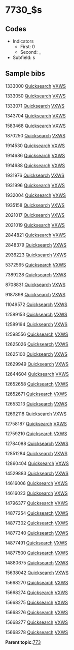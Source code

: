 # 7730\_$s

## Codes

-   Indicators
    -   First: 0
    -   Second: \_
-   Subfield: s

## Sample bibs

1333000 [Quicksearch](https://search.library.yale.edu/catalog/1333000) [VXWS](http://prodorbis.library.yale.edu:7014/vxws/GetHoldingsService?bibId=1333000)

1333050 [Quicksearch](https://search.library.yale.edu/catalog/1333050) [VXWS](http://prodorbis.library.yale.edu:7014/vxws/GetHoldingsService?bibId=1333050)

1333071 [Quicksearch](https://search.library.yale.edu/catalog/1333071) [VXWS](http://prodorbis.library.yale.edu:7014/vxws/GetHoldingsService?bibId=1333071)

1343704 [Quicksearch](https://search.library.yale.edu/catalog/1343704) [VXWS](http://prodorbis.library.yale.edu:7014/vxws/GetHoldingsService?bibId=1343704)

1583468 [Quicksearch](https://search.library.yale.edu/catalog/1583468) [VXWS](http://prodorbis.library.yale.edu:7014/vxws/GetHoldingsService?bibId=1583468)

1870250 [Quicksearch](https://search.library.yale.edu/catalog/1870250) [VXWS](http://prodorbis.library.yale.edu:7014/vxws/GetHoldingsService?bibId=1870250)

1914530 [Quicksearch](https://search.library.yale.edu/catalog/1914530) [VXWS](http://prodorbis.library.yale.edu:7014/vxws/GetHoldingsService?bibId=1914530)

1914686 [Quicksearch](https://search.library.yale.edu/catalog/1914686) [VXWS](http://prodorbis.library.yale.edu:7014/vxws/GetHoldingsService?bibId=1914686)

1914688 [Quicksearch](https://search.library.yale.edu/catalog/1914688) [VXWS](http://prodorbis.library.yale.edu:7014/vxws/GetHoldingsService?bibId=1914688)

1931976 [Quicksearch](https://search.library.yale.edu/catalog/1931976) [VXWS](http://prodorbis.library.yale.edu:7014/vxws/GetHoldingsService?bibId=1931976)

1931996 [Quicksearch](https://search.library.yale.edu/catalog/1931996) [VXWS](http://prodorbis.library.yale.edu:7014/vxws/GetHoldingsService?bibId=1931996)

1932004 [Quicksearch](https://search.library.yale.edu/catalog/1932004) [VXWS](http://prodorbis.library.yale.edu:7014/vxws/GetHoldingsService?bibId=1932004)

1935158 [Quicksearch](https://search.library.yale.edu/catalog/1935158) [VXWS](http://prodorbis.library.yale.edu:7014/vxws/GetHoldingsService?bibId=1935158)

2021017 [Quicksearch](https://search.library.yale.edu/catalog/2021017) [VXWS](http://prodorbis.library.yale.edu:7014/vxws/GetHoldingsService?bibId=2021017)

2021019 [Quicksearch](https://search.library.yale.edu/catalog/2021019) [VXWS](http://prodorbis.library.yale.edu:7014/vxws/GetHoldingsService?bibId=2021019)

2844821 [Quicksearch](https://search.library.yale.edu/catalog/2844821) [VXWS](http://prodorbis.library.yale.edu:7014/vxws/GetHoldingsService?bibId=2844821)

2848379 [Quicksearch](https://search.library.yale.edu/catalog/2848379) [VXWS](http://prodorbis.library.yale.edu:7014/vxws/GetHoldingsService?bibId=2848379)

2936223 [Quicksearch](https://search.library.yale.edu/catalog/2936223) [VXWS](http://prodorbis.library.yale.edu:7014/vxws/GetHoldingsService?bibId=2936223)

5372565 [Quicksearch](https://search.library.yale.edu/catalog/5372565) [VXWS](http://prodorbis.library.yale.edu:7014/vxws/GetHoldingsService?bibId=5372565)

7389228 [Quicksearch](https://search.library.yale.edu/catalog/7389228) [VXWS](http://prodorbis.library.yale.edu:7014/vxws/GetHoldingsService?bibId=7389228)

8708831 [Quicksearch](https://search.library.yale.edu/catalog/8708831) [VXWS](http://prodorbis.library.yale.edu:7014/vxws/GetHoldingsService?bibId=8708831)

9187898 [Quicksearch](https://search.library.yale.edu/catalog/9187898) [VXWS](http://prodorbis.library.yale.edu:7014/vxws/GetHoldingsService?bibId=9187898)

11049572 [Quicksearch](https://search.library.yale.edu/catalog/11049572) [VXWS](http://prodorbis.library.yale.edu:7014/vxws/GetHoldingsService?bibId=11049572)

12589153 [Quicksearch](https://search.library.yale.edu/catalog/12589153) [VXWS](http://prodorbis.library.yale.edu:7014/vxws/GetHoldingsService?bibId=12589153)

12589194 [Quicksearch](https://search.library.yale.edu/catalog/12589194) [VXWS](http://prodorbis.library.yale.edu:7014/vxws/GetHoldingsService?bibId=12589194)

12598556 [Quicksearch](https://search.library.yale.edu/catalog/12598556) [VXWS](http://prodorbis.library.yale.edu:7014/vxws/GetHoldingsService?bibId=12598556)

12625026 [Quicksearch](https://search.library.yale.edu/catalog/12625026) [VXWS](http://prodorbis.library.yale.edu:7014/vxws/GetHoldingsService?bibId=12625026)

12625100 [Quicksearch](https://search.library.yale.edu/catalog/12625100) [VXWS](http://prodorbis.library.yale.edu:7014/vxws/GetHoldingsService?bibId=12625100)

12629949 [Quicksearch](https://search.library.yale.edu/catalog/12629949) [VXWS](http://prodorbis.library.yale.edu:7014/vxws/GetHoldingsService?bibId=12629949)

12644604 [Quicksearch](https://search.library.yale.edu/catalog/12644604) [VXWS](http://prodorbis.library.yale.edu:7014/vxws/GetHoldingsService?bibId=12644604)

12652658 [Quicksearch](https://search.library.yale.edu/catalog/12652658) [VXWS](http://prodorbis.library.yale.edu:7014/vxws/GetHoldingsService?bibId=12652658)

12652671 [Quicksearch](https://search.library.yale.edu/catalog/12652671) [VXWS](http://prodorbis.library.yale.edu:7014/vxws/GetHoldingsService?bibId=12652671)

12653213 [Quicksearch](https://search.library.yale.edu/catalog/12653213) [VXWS](http://prodorbis.library.yale.edu:7014/vxws/GetHoldingsService?bibId=12653213)

12692118 [Quicksearch](https://search.library.yale.edu/catalog/12692118) [VXWS](http://prodorbis.library.yale.edu:7014/vxws/GetHoldingsService?bibId=12692118)

12758187 [Quicksearch](https://search.library.yale.edu/catalog/12758187) [VXWS](http://prodorbis.library.yale.edu:7014/vxws/GetHoldingsService?bibId=12758187)

12759210 [Quicksearch](https://search.library.yale.edu/catalog/12759210) [VXWS](http://prodorbis.library.yale.edu:7014/vxws/GetHoldingsService?bibId=12759210)

12784088 [Quicksearch](https://search.library.yale.edu/catalog/12784088) [VXWS](http://prodorbis.library.yale.edu:7014/vxws/GetHoldingsService?bibId=12784088)

12851284 [Quicksearch](https://search.library.yale.edu/catalog/12851284) [VXWS](http://prodorbis.library.yale.edu:7014/vxws/GetHoldingsService?bibId=12851284)

12860404 [Quicksearch](https://search.library.yale.edu/catalog/12860404) [VXWS](http://prodorbis.library.yale.edu:7014/vxws/GetHoldingsService?bibId=12860404)

14529883 [Quicksearch](https://search.library.yale.edu/catalog/14529883) [VXWS](http://prodorbis.library.yale.edu:7014/vxws/GetHoldingsService?bibId=14529883)

14616006 [Quicksearch](https://search.library.yale.edu/catalog/14616006) [VXWS](http://prodorbis.library.yale.edu:7014/vxws/GetHoldingsService?bibId=14616006)

14616023 [Quicksearch](https://search.library.yale.edu/catalog/14616023) [VXWS](http://prodorbis.library.yale.edu:7014/vxws/GetHoldingsService?bibId=14616023)

14796377 [Quicksearch](https://search.library.yale.edu/catalog/14796377) [VXWS](http://prodorbis.library.yale.edu:7014/vxws/GetHoldingsService?bibId=14796377)

14877254 [Quicksearch](https://search.library.yale.edu/catalog/14877254) [VXWS](http://prodorbis.library.yale.edu:7014/vxws/GetHoldingsService?bibId=14877254)

14877302 [Quicksearch](https://search.library.yale.edu/catalog/14877302) [VXWS](http://prodorbis.library.yale.edu:7014/vxws/GetHoldingsService?bibId=14877302)

14877340 [Quicksearch](https://search.library.yale.edu/catalog/14877340) [VXWS](http://prodorbis.library.yale.edu:7014/vxws/GetHoldingsService?bibId=14877340)

14877491 [Quicksearch](https://search.library.yale.edu/catalog/14877491) [VXWS](http://prodorbis.library.yale.edu:7014/vxws/GetHoldingsService?bibId=14877491)

14877500 [Quicksearch](https://search.library.yale.edu/catalog/14877500) [VXWS](http://prodorbis.library.yale.edu:7014/vxws/GetHoldingsService?bibId=14877500)

14880675 [Quicksearch](https://search.library.yale.edu/catalog/14880675) [VXWS](http://prodorbis.library.yale.edu:7014/vxws/GetHoldingsService?bibId=14880675)

15638042 [Quicksearch](https://search.library.yale.edu/catalog/15638042) [VXWS](http://prodorbis.library.yale.edu:7014/vxws/GetHoldingsService?bibId=15638042)

15668270 [Quicksearch](https://search.library.yale.edu/catalog/15668270) [VXWS](http://prodorbis.library.yale.edu:7014/vxws/GetHoldingsService?bibId=15668270)

15668274 [Quicksearch](https://search.library.yale.edu/catalog/15668274) [VXWS](http://prodorbis.library.yale.edu:7014/vxws/GetHoldingsService?bibId=15668274)

15668275 [Quicksearch](https://search.library.yale.edu/catalog/15668275) [VXWS](http://prodorbis.library.yale.edu:7014/vxws/GetHoldingsService?bibId=15668275)

15668276 [Quicksearch](https://search.library.yale.edu/catalog/15668276) [VXWS](http://prodorbis.library.yale.edu:7014/vxws/GetHoldingsService?bibId=15668276)

15668277 [Quicksearch](https://search.library.yale.edu/catalog/15668277) [VXWS](http://prodorbis.library.yale.edu:7014/vxws/GetHoldingsService?bibId=15668277)

15668278 [Quicksearch](https://search.library.yale.edu/catalog/15668278) [VXWS](http://prodorbis.library.yale.edu:7014/vxws/GetHoldingsService?bibId=15668278)

**Parent topic:**[773](../../tags/773/773.md)

